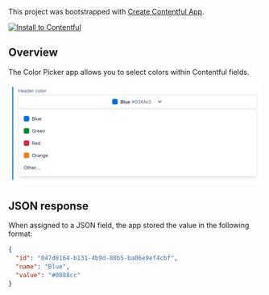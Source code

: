 This project was bootstrapped with [Create Contentful App](https://github.com/contentful/create-contentful-app).

[![Install to Contentful](https://www.ctfstatic.com/button/install-small.svg)](https://app.contentful.com/deeplink?link=apps&id=4Vy3oAINwRgnxakoTz06tG)

## Overview

The Color Picker app allows you to select colors within Contentful fields.

![Preview](./docs/screenshot.png)

## JSON response

When assigned to a JSON field, the app stored the value in the following format:

```json
{
  "id": "047d8164-b131-4b9d-80b5-ba06e9ef4cbf",
  "name": "Blue",
  "value": "#0088cc"
}
```